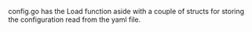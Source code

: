 config.go has the Load function aside with a couple of structs for storing the configuration read from the yaml file. 